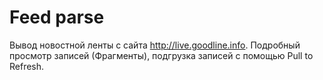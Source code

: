 # Feed parse
Вывод новостной ленты с сайта http://live.goodline.info. Подробный просмотр записей (Фрагменты), подгрузка записей с помощью Pull to Refresh.
